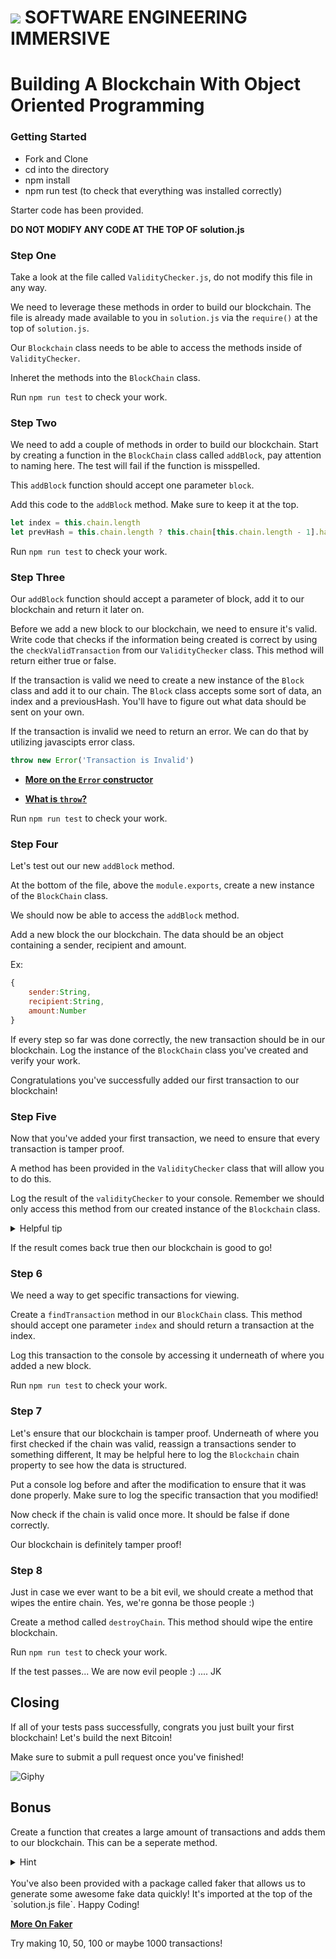 # ![](https://ga-dash.s3.amazonaws.com/production/assets/logo-9f88ae6c9c3871690e33280fcf557f33.png) SOFTWARE ENGINEERING IMMERSIVE

# Building A Blockchain With Object Oriented Programming

### Getting Started

- Fork and Clone
- cd into the directory
- npm install
- npm run test (to check that everything was installed correctly)

Starter code has been provided.

**DO NOT MODIFY ANY CODE AT THE TOP OF solution.js**

### Step One

Take a look at the file called `ValidityChecker.js`, do not modify this file in any way.

We need to leverage these methods in order to build our blockchain. The file is already made available to you in `solution.js` via the `require()` at the top of `solution.js`.

Our `Blockchain` class needs to be able to access the methods inside of `ValidityChecker`.

Inheret the methods into the `BlockChain` class.

Run `npm run test` to check your work.

### Step Two

We need to add a couple of methods in order to build our blockchain. Start by creating a function in the `BlockChain` class called `addBlock`, pay attention to naming here. The test will fail if the function is misspelled.

This `addBlock` function should accept one parameter `block`.

Add this code to the `addBlock` method. Make sure to keep it at the top.

```js
let index = this.chain.length
let prevHash = this.chain.length ? this.chain[this.chain.length - 1].hash : 0
```

Run `npm run test` to check your work.

### Step Three

Our `addBlock` function should accept a parameter of block, add it to our blockchain and return it later on.

Before we add a new block to our blockchain, we need to ensure it's valid. Write code that checks if the information being created is correct by using the `checkValidTransaction` from our `ValidityChecker` class. This method will return either true or false.

If the transaction is valid we need to create a new instance of the `Block` class and add it to our chain. The `Block` class accepts some sort of data, an index and a previousHash. You'll have to figure out what data should be sent on your own.

If the transaction is invalid we need to return an error.
We can do that by utilizing javascipts error class.

```js
throw new Error('Transaction is Invalid')
```

- **[More on the `Error` constructor](https://developer.mozilla.org/en-US/docs/Web/JavaScript/Reference/Global_Objects/Error)**

- **[What is `throw`?](https://developer.mozilla.org/en-US/docs/Web/JavaScript/Reference/Statements/throw)**

Run `npm run test` to check your work.

### Step Four

Let's test out our new `addBlock` method.

At the bottom of the file, above the `module.exports`, create a new instance of the `BlockChain` class.

We should now be able to access the `addBlock` method.

Add a new block the our blockchain. The data should be an object containing a sender, recipient and amount.

Ex:

```js
{
    sender:String,
    recipient:String,
    amount:Number
}
```

If every step so far was done correctly, the new transaction should be in our blockchain.
Log the instance of the `BlockChain` class you've created and verify your work.

Congratulations you've successfully added our first transaction to our blockchain!

### Step Five

Now that you've added your first transaction, we need to ensure that every transaction is tamper proof.

A method has been provided in the `ValidityChecker` class that will allow you to do this.

Log the result of the `validityChecker` to your console. Remember we should only access this method from our created instance of the `Blockchain` class.

<details>
<summary>Helpful tip</summary>
Tag your console.log for easier viewing in the terminal.

Ex:

```js
console.log('My Tag', someValue)
```

</details>

If the result comes back true then our blockchain is good to go!

### Step 6

We need a way to get specific transactions for viewing.

Create a `findTransaction` method in our `BlockChain` class. This method should accept one parameter `index` and should return a transaction at the index.

Log this transaction to the console by accessing it underneath of where you added a new block.

Run `npm run test` to check your work.

### Step 7

Let's ensure that our blockchain is tamper proof. Underneath of where you first checked if the chain was valid, reassign a transactions sender to something different, It may be helpful here to log the `Blockchain` chain property to see how the data is structured.

Put a console log before and after the modification to ensure that it was done properly. Make sure to log the specific transaction that you modified!

Now check if the chain is valid once more. It should be false if done correctly.

Our blockchain is definitely tamper proof!

### Step 8

Just in case we ever want to be a bit evil, we should create a method that wipes the entire chain. Yes, we're gonna be those people :)

Create a method called `destroyChain`. This method should wipe the entire blockchain.

Run `npm run test` to check your work.

If the test passes... We are now evil people :) .... JK

## Closing

If all of your tests pass successfully, congrats you just built your first blockchain! Let's build the next Bitcoin!

Make sure to submit a pull request once you've finished!

![Giphy](https://media.giphy.com/media/4xpB3eE00FfBm/giphy.gif)

## Bonus

Create a function that creates a large amount of transactions and adds them to our blockchain. This can be a seperate method.

<details>
<summary>Hint</summary>
You may want to look into:

- `new Array`
- `array.fill`
</details>
<br>
You've also been provided with a package called faker that allows us to generate some awesome fake data quickly! It's imported at the top of the `solution.js file`. Happy Coding!

**[More On Faker](https://github.com/Marak/Faker.js#readme)**

Try making 10, 50, 100 or maybe 1000 transactions!
